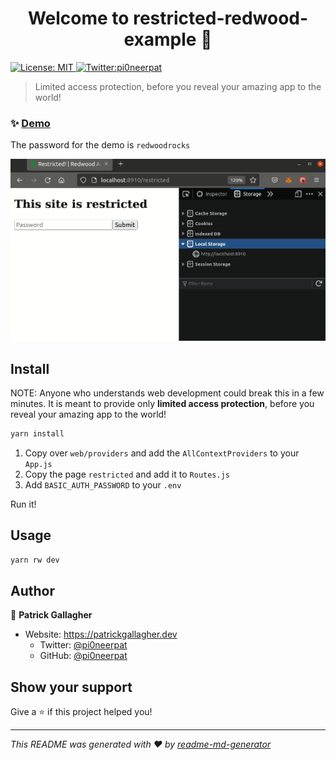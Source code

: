 <h1 align="center">Welcome to restricted-redwood-example 👋</h1>
<p>
  <a href="#" target="_blank">
    <img alt="License: MIT" src="https://img.shields.io/badge/License-MIT-yellow.svg" />
  </a>
  <a href="https://twitter.com/pi0neerpat" target="_blank">
    <img alt="Twitter:pi0neerpat" src="https://img.shields.io/twitter/follow/pi0neerpat.svg?style=social" />
  </a>
</p>

> Limited access protection, before you reveal your amazing app to the world!

### ✨ [Demo](https://restricted-redwood-example.vercel.app)

The password for the demo is `redwoodrocks`

![](restricted-redwood-demo.gif)

## Install

NOTE: Anyone who understands web development could break this in a few minutes. It is meant to provide only **limited access protection**, before you reveal your amazing app to the world!

```sh
yarn install
```

1. Copy over `web/providers` and add the `AllContextProviders` to your `App.js`
2. Copy the page `restricted` and add it to `Routes.js`
3. Add `BASIC_AUTH_PASSWORD` to your `.env`

Run it!

## Usage

```sh
yarn rw dev
```

## Author

👤 **Patrick Gallagher**

- Website: https://patrickgallagher.dev
  - Twitter: [@pi0neerpat](https://twitter.com/pi0neerpat)
  - GitHub: [@pi0neerpat](https://github.com/pi0neerpat)

## Show your support

Give a ⭐️ if this project helped you!

---

_This README was generated with ❤️ by [readme-md-generator](https://github.com/kefranabg/readme-md-generator)_
